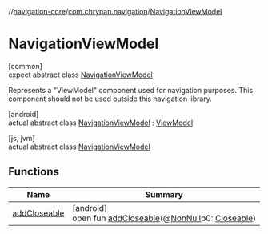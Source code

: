 //[navigation-core](../../../index.md)/[com.chrynan.navigation](../index.md)/[NavigationViewModel](index.md)

# NavigationViewModel

[common]\
expect abstract class [NavigationViewModel](index.md)

Represents a &quot;ViewModel&quot; component used for navigation purposes. This component should not be used outside this navigation library.

[android]\
actual abstract class [NavigationViewModel](index.md) : [ViewModel](https://developer.android.com/reference/kotlin/androidx/lifecycle/ViewModel.html)

[js, jvm]\
actual abstract class [NavigationViewModel](index.md)

## Functions

| Name | Summary |
|---|---|
| [addCloseable](index.md#264516373%2FFunctions%2F2082272698) | [android]<br>open fun [addCloseable](index.md#264516373%2FFunctions%2F2082272698)(@[NonNull](https://developer.android.com/reference/kotlin/androidx/annotation/NonNull.html)p0: [Closeable](https://developer.android.com/reference/kotlin/java/io/Closeable.html)) |

